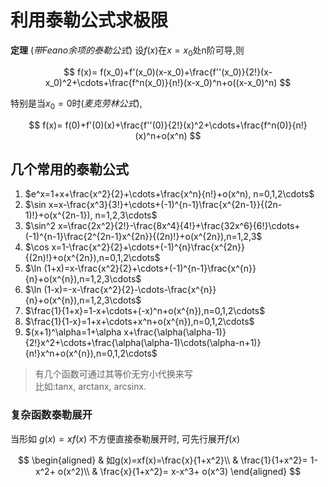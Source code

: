# 利用泰勒公式求极限

**定理**
(_带Feano余项的泰勒公式_)
设$f(x)$在$x=x_0$处n阶可导,则

$$
f(x)=
f(x_0)+f'(x_0)(x-x_0)+\frac{f''(x_0)}{2!}(x-x_0)^2+\cdots+\frac{f^n(x_0)}{n!}(x-x_0)^n+o((x-x_0)^n)
$$

特别是当$x_0=0$时(_麦克劳林公式_),

$$
f(x)=
f(0)+f'(0)(x)+\frac{f''(0)}{2!}(x)^2+\cdots+\frac{f^n(0)}{n!}(x)^n+o(x^n)
$$

## 几个常用的泰勒公式

1. $e^x=1+x+\frac{x^2}{2}+\cdots+\frac{x^n}{n!}+o(x^n), n=0,1,2\cdots$
2. $\sin x=x-\frac{x^3}{3!}+\cdots+(-1)^{n-1}\frac{x^{2n-1}}{(2n-1)!}+o(x^{2n-1}), n=1,2,3\cdots$
3. $\sin^2 x=\frac{2x^2}{2!}-\frac{8x^4}{4!}+\frac{32x^6}{6!}\cdots+(-1)^{n-1}\frac{2^{2n-1}x^{2n}}{(2n)!}+o(x^{2n}),n=1,2,3$
4. $\cos x=1-\frac{x^2}{2}+\cdots+(-1)^{n}\frac{x^{2n}}{(2n)!}+o(x^{2n}),n=0,1,2\cdots$
5. $\ln (1+x)=x-\frac{x^2}{2}+\cdots+(-1)^{n-1}\frac{x^{n}}{n}+o(x^{n}),n=1,2,3\cdots$
6. $\ln (1-x)=-x-\frac{x^2}{2}-\cdots-\frac{x^{n}}{n}+o(x^{n}),n=1,2,3\cdots$
7. $\frac{1}{1+x}=1-x+\cdots+(-x)^n+o(x^{n}),n=0,1,2\cdots$
8. $\frac{1}{1-x}=1+x+\cdots+x^n+o(x^{n}),n=0,1,2\cdots$
9. $(x+1)^\alpha=1+\alpha x+\frac{\alpha(\alpha-1)}{2!}x^2+\cdots+\frac{\alpha(\alpha-1)\cdots(\alpha-n+1)}{n!}x^n+o(x^{n}),n=0,1,2\cdots$

> 有几个函数可通过其等价无穷小代换来写<BR>
> 比如:tanx, arctanx, arcsinx.

### 复杂函数泰勒展开

当形如 $g(x)=xf(x)$ 不方便直接泰勒展开时, 可先行展开$f(x)$

$$
\begin{aligned}
	& 如g(x)=xf(x)=\frac{x}{1+x^2}\\
	& \frac{1}{1+x^2}= 1-x^2+ o(x^2)\\
	& \frac{x}{1+x^2}= x-x^3+ o(x^3)
\end{aligned}
$$
